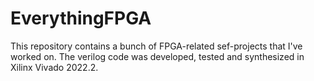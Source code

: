 # EverythingFPGA
This repository contains a bunch of FPGA-related sef-projects that I've worked on. The verilog code was developed, tested and synthesized in Xilinx Vivado 2022.2.
